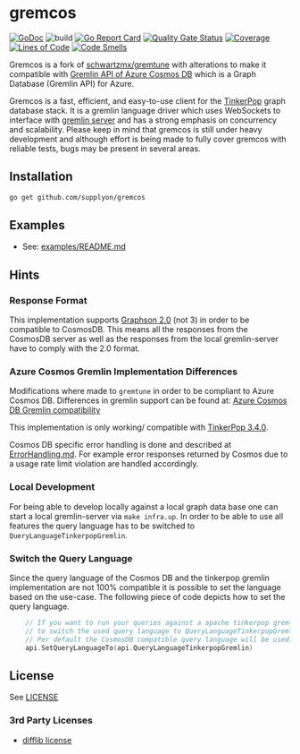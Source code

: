 # gremcos

[![GoDoc](https://godoc.org/github.com/supplyon/gremcos?status.svg)](https://godoc.org/github.com/supplyon/gremcos) ![build](https://github.com/supplyon/gremcos/workflows/build/badge.svg?branch=master) [![Go Report Card](https://goreportcard.com/badge/github.com/supplyon/gremcos)](https://goreportcard.com/report/github.com/supplyon/gremcos)
[![Quality Gate Status](https://sonarcloud.io/api/project_badges/measure?project=supplyon_gremcos&metric=alert_status)](https://sonarcloud.io/dashboard?id=supplyon_gremcos) [![Coverage](https://sonarcloud.io/api/project_badges/measure?project=supplyon_gremcos&metric=coverage)](https://sonarcloud.io/dashboard?id=supplyon_gremcos) [![Lines of Code](https://sonarcloud.io/api/project_badges/measure?project=supplyon_gremcos&metric=ncloc)](https://sonarcloud.io/dashboard?id=supplyon_gremcos) [![Code Smells](https://sonarcloud.io/api/project_badges/measure?project=supplyon_gremcos&metric=code_smells)](https://sonarcloud.io/dashboard?id=supplyon_gremcos)

Gremcos is a fork of [schwartzmx/gremtune](https://github.com/schwartzmx/gremtune) with alterations to make it compatible with [Gremlin API of Azure Cosmos DB](https://docs.microsoft.com/en-us/azure/cosmos-db/graph-introduction) which is a Graph Database (Gremlin API) for Azure.

Gremcos is a fast, efficient, and easy-to-use client for the [TinkerPop](http://tinkerpop.apache.org/docs/current/reference/) graph database stack. It is a gremlin language driver which uses WebSockets to interface with [gremlin server](http://tinkerpop.apache.org/docs/current/reference/#gremlin-server) and has a strong emphasis on concurrency and scalability. Please keep in mind that gremcos is still under heavy development and although effort is being made to fully cover gremcos with reliable tests, bugs may be present in several areas.

## Installation

```bash
go get github.com/supplyon/gremcos
```

## Examples

- See: [examples/README.md](examples/README.md)

## Hints

### Response Format

This implementation supports [Graphson 2.0](http://tinkerpop.apache.org/docs/3.4.0/dev/io/#graphson-2d0) (not 3) in order to be compatible to CosmosDB. This means all the responses from the CosmosDB server as well as the responses from the local gremlin-server have to comply with the 2.0 format.

### Azure Cosmos Gremlin Implementation Differences

Modifications where made to `gremtune` in order to be compliant to Azure Cosmos DB. Differences in gremlin support can be found at: [Azure Cosmos DB Gremlin compatibility](https://docs.microsoft.com/en-us/azure/cosmos-db/gremlin-compatibility)

This implementation is only working/ compatible with [TinkerPop 3.4.0](http://tinkerpop.apache.org/downloads.html).

Cosmos DB specific error handling is done and described at [ErrorHandling.md](ErrorHandling.md). For example error responses returned by Cosmos due to a usage rate limit violation are handled accordingly.

### Local Development

For being able to develop locally against a local graph data base one can start a local gremlin-server via `make infra.up`.
In order to be able to use all features the query language has to be switched to `QueryLanguageTinkerpopGremlin`.

### Switch the Query Language

Since the query language of the Cosmos DB and the tinkerpop gremlin implementation are not 100% compatible it is possible to set the language based on the use-case.
The following piece of code depicts how to set the query language.

```go
    // If you want to run your queries against a apache tinkerpop gremlin server it is recommended
    // to switch the used query language to QueryLanguageTinkerpopGremlin.
    // Per default the CosmosDB compatible query language will be used.
    api.SetQueryLanguageTo(api.QueryLanguageTinkerpopGremlin)
```

## License

See [LICENSE](LICENSE.md)

### 3rd Party Licenses

- [difflib license](https://github.com/pmezard/go-difflib/blob/master/LICENSE)
